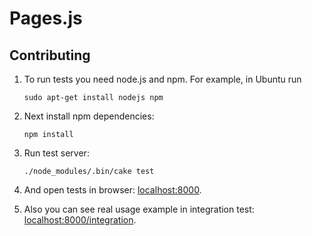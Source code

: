 # Pages.js

## Contributing

1. To run tests you need node.js and npm. For example, in Ubuntu run

   ```
   sudo apt-get install nodejs npm
   ```

2. Next install npm dependencies:

   ```
   npm install
   ```

3. Run test server:

   ```
   ./node_modules/.bin/cake test
   ```

4. And open tests in browser: <localhost:8000>.
5. Also you can see real usage example in integration test:
   <localhost:8000/integration>.
